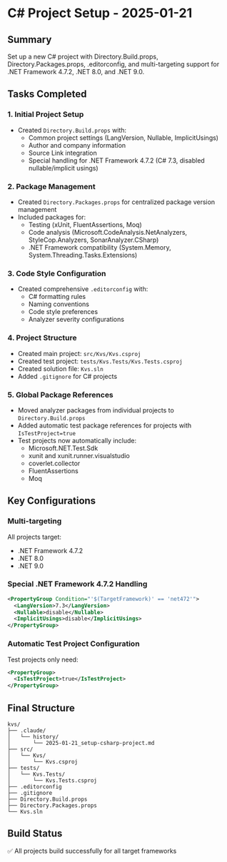 # C# Project Setup - 2025-01-21

## Summary
Set up a new C# project with Directory.Build.props, Directory.Packages.props, .editorconfig, and multi-targeting support for .NET Framework 4.7.2, .NET 8.0, and .NET 9.0.

## Tasks Completed

### 1. Initial Project Setup
- Created `Directory.Build.props` with:
  - Common project settings (LangVersion, Nullable, ImplicitUsings)
  - Author and company information
  - Source Link integration
  - Special handling for .NET Framework 4.7.2 (C# 7.3, disabled nullable/implicit usings)

### 2. Package Management
- Created `Directory.Packages.props` for centralized package version management
- Included packages for:
  - Testing (xUnit, FluentAssertions, Moq)
  - Code analysis (Microsoft.CodeAnalysis.NetAnalyzers, StyleCop.Analyzers, SonarAnalyzer.CSharp)
  - .NET Framework compatibility (System.Memory, System.Threading.Tasks.Extensions)

### 3. Code Style Configuration
- Created comprehensive `.editorconfig` with:
  - C# formatting rules
  - Naming conventions
  - Code style preferences
  - Analyzer severity configurations

### 4. Project Structure
- Created main project: `src/Kvs/Kvs.csproj`
- Created test project: `tests/Kvs.Tests/Kvs.Tests.csproj`
- Created solution file: `Kvs.sln`
- Added `.gitignore` for C# projects

### 5. Global Package References
- Moved analyzer packages from individual projects to `Directory.Build.props`
- Added automatic test package references for projects with `IsTestProject=true`
- Test projects now automatically include:
  - Microsoft.NET.Test.Sdk
  - xunit and xunit.runner.visualstudio
  - coverlet.collector
  - FluentAssertions
  - Moq

## Key Configurations

### Multi-targeting
All projects target:
- .NET Framework 4.7.2
- .NET 8.0
- .NET 9.0

### Special .NET Framework 4.7.2 Handling
```xml
<PropertyGroup Condition="'$(TargetFramework)' == 'net472'">
  <LangVersion>7.3</LangVersion>
  <Nullable>disable</Nullable>
  <ImplicitUsings>disable</ImplicitUsings>
</PropertyGroup>
```

### Automatic Test Project Configuration
Test projects only need:
```xml
<PropertyGroup>
  <IsTestProject>true</IsTestProject>
</PropertyGroup>
```

## Final Structure
```
kvs/
├── .claude/
│   └── history/
│       └── 2025-01-21_setup-csharp-project.md
├── src/
│   └── Kvs/
│       └── Kvs.csproj
├── tests/
│   └── Kvs.Tests/
│       └── Kvs.Tests.csproj
├── .editorconfig
├── .gitignore
├── Directory.Build.props
├── Directory.Packages.props
└── Kvs.sln
```

## Build Status
✅ All projects build successfully for all target frameworks